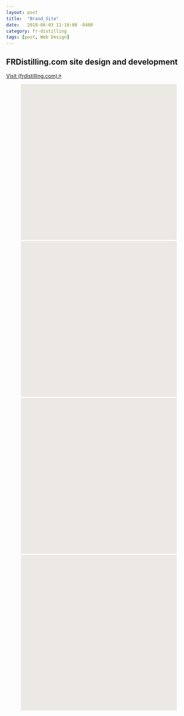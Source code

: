 ```yaml
---
layout: post
title:  "Brand_Site"
date:   2018-06-03 11:10:00 -0400
category: fr-distilling
tags: [post, Web Design]
---
```

<div class="post-info">
  <div class="headline">
    <h2>FRDistilling.com site design and development</h2>
    <a href="https://www.frdistilling.com/"><span>Visit (frdistilling.com)↗</span></a>
  </div>
  <div class="post-intro">
    <p></p>
  </div>
</div>
<figure class="img-grid">
  <img class="full lazy" src="/assets/media/fr-distilling/site_placeholder.svg" data-src="/assets/media/fr-distilling/site_desktop-1.jpg">
  <img class="full lazy" src="/assets/media/fr-distilling/site_placeholder.svg" data-src="/assets/media/fr-distilling/site_desktop-2.jpg">
  <img class="full lazy" src="/assets/media/fr-distilling/site_placeholder.svg" data-src="/assets/media/fr-distilling/site_desktop-3.jpg">
  <img class="full lazy" src="/assets/media/fr-distilling/site_placeholder.svg" data-src="/assets/media/fr-distilling/site_mobile-1.jpg">
</figure>
